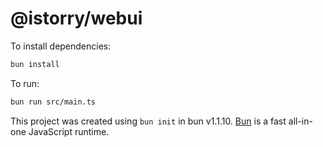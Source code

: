 # @istorry/webui

To install dependencies:

```bash
bun install
```

To run:

```bash
bun run src/main.ts
```

This project was created using `bun init` in bun v1.1.10. [Bun](https://bun.sh) is a fast all-in-one JavaScript runtime.

